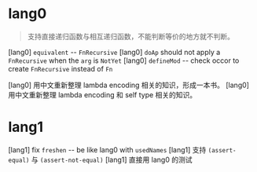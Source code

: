 # lang0

> 支持直接递归函数与相互递归函数，不能判断等价的地方就不判断。

[lang0] `equivalent` -- `FnRecursive`
[lang0] `doAp` should not apply a `FnRecursive` when the `arg` is `NotYet`
[lang0] `defineMod` -- check occor to create `FnRecursive` instead of `Fn`

[lang0] 用中文重新整理 lambda encoding 相关的知识，形成一本书。
[lang0] 用中文重新整理 lambda encoding 和 self type 相关的知识。

# lang1

[lang1] fix `freshen` -- be like lang0 with `usedNames`
[lang1] 支持 `(assert-equal)` 与 `(assert-not-equal)`
[lang1] 直接用 lang0 的测试
